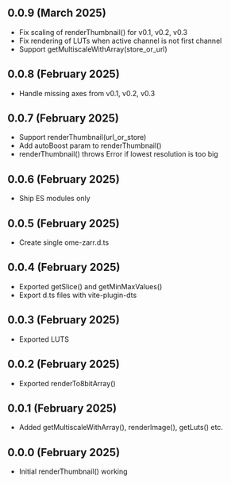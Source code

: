 
0.0.9 (March 2025)
------------------

- Fix scaling of renderThumbnail() for v0.1, v0.2, v0.3
- Fix rendering of LUTs when active channel is not first channel
- Support getMultiscaleWithArray(store_or_url)

0.0.8 (February 2025)
---------------------

- Handle missing axes from v0.1, v0.2, v0.3

0.0.7 (February 2025)
---------------------

- Support renderThumbnail(url_or_store)
- Add autoBoost param to renderThumbnail()
- renderThumbnail() throws Error if lowest resolution is too big

0.0.6 (February 2025)
---------------------

- Ship ES modules only

0.0.5 (February 2025)
---------------------

- Create single ome-zarr.d.ts

0.0.4 (February 2025)
---------------------

- Exported getSlice() and getMinMaxValues()
- Export d.ts files with vite-plugin-dts

0.0.3 (February 2025)
---------------------

- Exported LUTS

0.0.2 (February 2025)
---------------------

- Exported renderTo8bitArray()

0.0.1 (February 2025)
---------------------

- Added getMultiscaleWithArray(), renderImage(), getLuts() etc.

0.0.0 (February 2025)
---------------------

- Initial renderThumbnail() working
